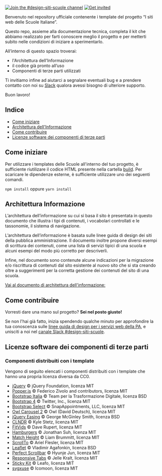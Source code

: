 [![Join the #design-siti-scuole channel](https://img.shields.io/badge/Slack%20channel-%23design-blue.svg)](https://app.slack.com/client/T6C27AXE0/CQ7J0KANT)
[![Get invited](https://slack.developers.italia.it/badge.svg)](https://slack.developers.italia.it/)

Benvenuto nel repository ufficiale contenente i template del progetto “I siti web delle Scuole Italiane”.

Questo repo, assieme alla documentazione tecnica, completa il kit che abbiamo realizzato per farti conoscere meglio il progetto e per metterti subito nelle condizioni di iniziare a sperimentarlo.

All’interno di questo spazio troverai:

- l'Architettura dell'Informazione
- il codice già pronto all’uso
- Componenti di terze parti utilizzati

Ti invitiamo infine ad aiutarci a segnalare eventuali bug e a prendere contatto con noi su [Slack](https://slack.developers.italia.it/) qualora avessi bisogno di ulteriore supporto.

Buon lavoro!

## Indice

- [Come iniziare](#come-iniziare)
- [Architettura dell'Informazione](#architettura-informazione)
- [Come contribuire](#come-contribuire)
- [Licenze software dei componenti di terze parti](#licenze-software-dei-componenti-di-terze-parti)

## Come iniziare

Per utilizzare i templates delle Scuole all'interno del tuo progetto, è sufficiente riutilizare il codice HTML presente nella cartella [build](https://github.com/italia/design-scuole-pagine-statiche/tree/master/build). Per scaricare le dipendenze esterne, è sufficiente utilizzare uno dei seguenti comandi.

`npm install` oppure `yarn install`

## Architettura Informazione

L’architettura dell’informazione su cui si basa il sito è presentata in questo documento che illustra i tipi di contenuti, i vocabolari controllati e le tassonomie, il sistema di navigazione.

L’architettura dell’informazione è basata sulle linee guida di design dei siti della pubblica amministrazione. Il documento inoltre propone diversi esempi di scrittura dei contenuti, come una lista di servizi tipici di una scuola e alcuni esempi del modo più corretto per descriverli.

Infine, nel documento sono contenute alcune indicazioni per la migrazione e/o riscrittura di contenuti dal sito esistente al nuovo sito che si sta creando oltre a suggerimenti per la corretta gestione dei contenuti del sito di una scuola.

[Vai al documento di architettura dell'informazione:](https://docs.google.com/spreadsheets/d/1MoayTY05SE4ixtgBsfsdngdrFJf_Z2KNvDkMF3tKfc8/edit?usp=sharing)

## Come contribuire

Vorresti dare una mano sul progetto? **Sei nel posto giusto!**
 
Se non l'hai già fatto, inizia spendendo qualche minuto per approfondire la tua conoscenza sulle
[linee guida di design per i servizi web della PA](https://docs.italia.it/italia/designers-italia/design-linee-guida-docs/),
e unisciti a noi nel [canale Slack #design-siti-scuole](https://app.slack.com/client/T6C27AXE0/CQ7J0KANT).

## Licenze software dei componenti di terze parti

### Componenti distribuiti con i template

Vengono di seguito elencati i componenti distribuiti con i template che hanno una propria licenza diversa da CC0.

- [jQuery](https://jquery.com/) © jQuery Foundation, licenza MIT
- [Popper.js](https://popper.js.org/) © Federico Zivolo and contributors, licenza MIT
- [Bootstrap Italia](https://italia.github.io/bootstrap-italia/) © Team per la Trasformazione Digitale, licenza BSD
- [Bootstrap 4](https://getbootstrap.com/) © Twitter, Inc., licenza MIT
- [Bootstrap Select](https://developer.snapappointments.com/bootstrap-select/) © SnapAppointments, LLC, licenza MIT
- [Owl Carousel 2](https://owlcarousel2.github.io/OwlCarousel2/) © Owl (David Deutsch), licenza MIT
- [jQuery Easing](http://gsgd.co.uk/sandbox/jquery/easing/) © George McGinley Smith, licenza BSD
- [CLNDR](https://kylestetz.github.io/CLNDR/) © Kyle Stetz, licenza MIT
- [FitVids](http://fitvidsjs.com/) © Dave Rupert, licenza MIT
- [Hamburgers](https://jonsuh.com/hamburgers/) © Jonathan Suh, licenza MIT
- [Match Height](https://brm.io/jquery-match-height/) © Liam Brummitt, licenza MIT
- [ScrollTo](https://github.com/flesler/jquery.scrollTo) © Ariel Flesler, licenza MIT
- [Leaflet](https://leafletjs.com/) © Vladimir Agafonkin, licenza BSD
- [Perfect Scrollbar](https://github.com/mdbootstrap/perfect-scrollbar/) © Hyunje Jun, licenza MIT
- [Responsive Tabs](http://jellekralt.github.io/Responsive-Tabs/) © Jelle Kralt, licenza MIT
- [Sticky Kit](https://leafo.net/sticky-kit/) © Leafo, licenza MIT
- [svgxuse](https://icomoon.io/svgxuse-demo/) © Icomoon, licenza MIT
